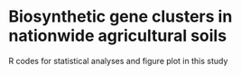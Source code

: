 # Biosynthetic gene clusters in nationwide agricultural soils
R codes for statistical analyses and figure plot in this study
